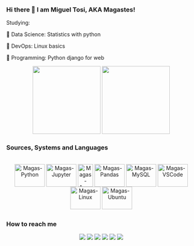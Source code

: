 <head>
  <link rel="stylesheet" type="text/css" href="reset.css">
  <link rel="stylesheet" type="text/css" href="styles.css">
</head>

### Hi there 👋 I am Miguel Tosi, AKA Magastes!

<p>Studying:</p>
<p>   🐍 Data Science: Statistics with python</p>
<p>   🐍 DevOps: Linux basics</p>
<p>   🐍 Programming: Python django for web</p>
<div align="center">
  <img height="180em" src="https://github-readme-stats.vercel.app/api?username=migueltosi&show_icons=true&theme=cobalt2&include_all_commits=true&count_private=true"/>
  <img height="180em" src="https://github-readme-stats.vercel.app/api/top-langs/?username=migueltosi&layout=compact&langs_count=7&theme=cobalt2"/>
</div>

  
### Sources, Systems and Languages

<div style="display: inline_block" align="center"><br>
  
<img align="center" alt="Magas-Python" height="60" width="80" src="https://cdn.jsdelivr.net/gh/devicons/devicon/icons/python/python-original-wordmark.svg">
<img align="center" alt="Magas-Jupyter" height="60" width="80" src="https://cdn.jsdelivr.net/gh/devicons/devicon/icons/jupyter/jupyter-original-wordmark.svg"> 
<img align="center" alt="Magas-Anaconda" height="60" width="40" src="https://cdn.jsdelivr.net/gh/devicons/devicon/icons/anaconda/anaconda-original-wordmark.svg">
<img align="center" alt="Magas-Pandas" height="60" width="80" src="https://cdn.jsdelivr.net/gh/devicons/devicon/icons/pandas/pandas-original-wordmark.svg">
<img align="center" alt="Magas-MySQL" height="60" width="80" src="https://cdn.jsdelivr.net/gh/devicons/devicon/icons/mysql/mysql-original-wordmark.svg">
 <img align="center" alt="Magas-VSCode" height="60" width="80" src="https://cdn.jsdelivr.net/gh/devicons/devicon/icons/vscode/vscode-original-wordmark.svg">
<img align="center" alt="Magas-Linux" height="60" width="80" src="https://cdn.jsdelivr.net/gh/devicons/devicon/icons/linux/linux-original.svg">     
<img align="center" alt="Magas-Ubuntu" height="60" width="80" src="https://cdn.jsdelivr.net/gh/devicons/devicon/icons/ubuntu/ubuntu-plain-wordmark.svg">               
</div>
                                                                                                                                                      
##

### How to reach me 
  
  <div align="center">
  
  <a href="https://telegram.me/magastes" target="_blank"><img src="https://img.shields.io/badge/Telegram-2CA5E0?style=for-the-badge&logo=telegram&logoColor=white" target="_blank"></a>
   <a href="https://discord.gg/nwnHQZbRXD" target="_blank"><img src="https://img.shields.io/badge/Discord-7289DA?style=for-the-badge&logo=discord&logoColor=white" target="_blank"></a>
  <a href="https://twitter.com/code_magas" target="_blank"><img src="https://img.shields.io/badge/Twitter-1DA1F2?style=for-the-badge&logo=twitter&logoColor=white" target="_blank"></a>
  <a href="https://www.instagram.com/tosi.miguel/" target="_blank"><img src="https://img.shields.io/badge/-Instagram-%23E4405F?style=for-the-badge&logo=instagram&logoColor=white" target="_blank"></a>
  <a href="https://www.linkedin.com/in/miguel-tosi-12314b259/" target="_blank"><img src="https://img.shields.io/badge/-LinkedIn-%230077B5?style=for-the-badge&logo=linkedin&logoColor=white" target="_blank"></a> 
  <a href = "mailto:contactmigueltosi@gmail.com"><img src="https://img.shields.io/badge/Gmail-D14836?style=for-the-badge&logo=gmail&logoColor=white" target="_blank"></a>
 
